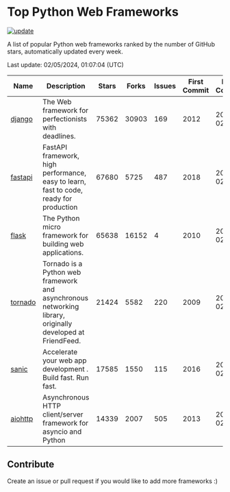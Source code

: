 # Top Python Web Frameworks

[![update](https://github.com/sunnysid3up/python-web-frameworks/actions/workflows/update.yml/badge.svg)](https://github.com/sunnysid3up/python-web-frameworks/actions/workflows/update.yml)

A list of popular Python web frameworks ranked by the number of GitHub stars, automatically updated every week.

Last update: 02/05/2024, 01:07:04 (UTC)

| Name          | Description          | Stars                     | Forks          | Issues               | First Commit        | Last Commit         |
|---------------|----------------------|---------------------------|----------------|----------------------|---------------------|---------------------|
| [django](https://github.com/django/django) | The Web framework for perfectionists with deadlines. | 75362 | 30903 | 169 | 2012 | 2024-02-04 |
| [fastapi](https://github.com/tiangolo/fastapi) | FastAPI framework, high performance, easy to learn, fast to code, ready for production | 67680 | 5725 | 487 | 2018 | 2024-02-05 |
| [flask](https://github.com/pallets/flask) | The Python micro framework for building web applications. | 65638 | 16152 | 4 | 2010 | 2024-02-04 |
| [tornado](https://github.com/tornadoweb/tornado) | Tornado is a Python web framework and asynchronous networking library, originally developed at FriendFeed. | 21424 | 5582 | 220 | 2009 | 2024-02-04 |
| [sanic](https://github.com/sanic-org/sanic) |  Accelerate your web app development . Build fast. Run fast. | 17585 | 1550 | 115 | 2016 | 2024-02-03 |
| [aiohttp](https://github.com/aio-libs/aiohttp) | Asynchronous HTTP client/server framework for asyncio and Python | 14339 | 2007 | 505 | 2013 | 2024-02-05 |

## Contribute 

Create an issue or pull request if you would like to add more frameworks :)